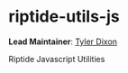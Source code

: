 riptide-utils-js
================
**Lead Maintainer**: [Tyler Dixon](https://github.com/TylerDixon)

Riptide Javascript Utilities
